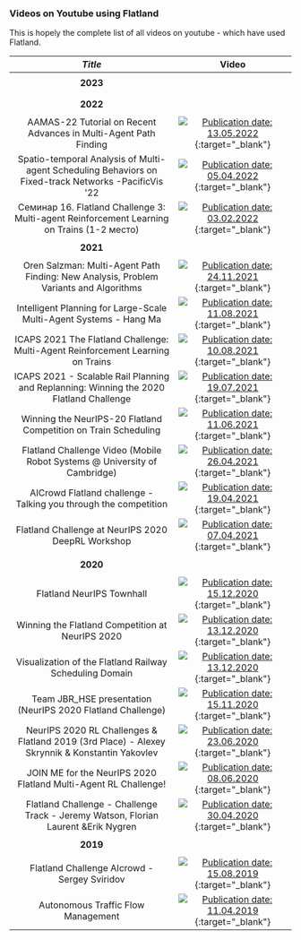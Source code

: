### Videos on Youtube using Flatland

This is hopely the complete list of all videos on youtube - which have used
Flatland.

|                                               *Title*                                                |                                                                                                                    Video                                                                                                                    |
|:----------------------------------------------------------------------------------------------------:|:-------------------------------------------------------------------------------------------------------------------------------------------------------------------------------------------------------------------------------------------:|
|||
|                                               **2023**                                               ||
|||
|||
|                                               **2022**                                               ||
|||
|                   AAMAS-22 Tutorial on Recent Advances in Multi-Agent Path Finding                   | [![Publication date: 13.05.2022](https://img.youtube.com/vi/H3wRCZf_Mrs/mqdefault.jpg "AAMAS-22 Tutorial on Recent Advances in Multi-Agent Path Finding")](https://www.youtube.com/watch?v=H3wRCZf_Mrs&t=5461s){:target="_blank"}|
| Spatio-temporal Analysis of Multi-agent Scheduling Behaviors on Fixed-track Networks -PacificVis '22 | [![Publication date: 05.04.2022](https://img.youtube.com/vi/olQw9bw2KR4/mqdefault.jpg "Spatio-temporal Analysis of Multi-agent Scheduling Behaviors on Fixed-track Networks -PacificVis '22")](https://www.youtube.com/watch?v=olQw9bw2KR4){:target="_blank"}|
|      Семинар 16. Flatland Challenge 3: Multi-agent Reinforcement Learning on Trains (1-2 место)      | [![Publication date: 03.02.2022](https://img.youtube.com/vi/oQiCDSfwqI8/mqdefault.jpg "Семинар 16. Flatland Challenge 3: Multi-agent Reinforcement Learning on Trains (1-2 место)")](https://www.youtube.com/watch?v=oQiCDSfwqI8){:target="_blank"}|
|||
|                                               **2021**                                               ||
|||
|        Oren Salzman: Multi-Agent Path Finding: New Analysis, Problem Variants and Algorithms         |[![Publication date: 24.11.2021](https://img.youtube.com/vi/NsrCFR4vDxo/mqdefault.jpg "Oren Salzman: Multi-Agent Path Finding: New Analysis, Problem Variants and Algorithms")](https://www.youtube.com/watch?v=NsrCFR4vDxo){:target="_blank"}|
|                  Intelligent Planning for Large-Scale Multi-Agent Systems - Hang Ma                  |[![Publication date: 11.08.2021](https://img.youtube.com/vi/Fu5j7FVzF5c/mqdefault.jpg "Intelligent Planning for Large-Scale Multi-Agent Systems - Hang Ma")](https://www.youtube.com/watch?v=Fu5j7FVzF5c&t=265s){:target="_blank"}|
|           ICAPS 2021 The Flatland Challenge: Multi-Agent Reinforcement Learning on Trains            |[![Publication date: 10.08.2021](https://img.youtube.com/vi/baRffuFM7lE/mqdefault.jpg "ICAPS 2021 The Flatland Challenge: Multi-Agent Reinforcement Learning on Trains")](https://www.youtube.com/watch?v=baRffuFM7lE){:target="_blank"}|
|       ICAPS 2021 - Scalable Rail Planning and Replanning: Winning the 2020 Flatland Challenge        |[![Publication date: 19.07.2021](https://img.youtube.com/vi/Pw4GBL1UhPA/mqdefault.jpg "ICAPS 2021 - Scalable Rail Planning and Replanning: Winning the 2020 Flatland Challenge")](https://www.youtube.com/watch?v=Pw4GBL1UhPA&t=317s){:target="_blank"}|
|                   Winning the NeurIPS-20 Flatland Competition on Train Scheduling                    |[![Publication date: 11.06.2021](https://img.youtube.com/vi/BAubIPTEbtY/mqdefault.jpg "Winning the NeurIPS-20 Flatland Competition on Train Scheduling")](https://www.youtube.com/watch?v=BAubIPTEbtY){:target="_blank"}|
|              Flatland Challenge Video (Mobile Robot Systems @ University of Cambridge)               |[![Publication date: 26.04.2021](https://img.youtube.com/vi/w75DbrgBQ2c/mqdefault.jpg "Flatland Challenge Video (Mobile Robot Systems @ University of Cambridge)")](https://www.youtube.com/watch?v=w75DbrgBQ2c){:target="_blank"}|
|                   AICrowd Flatland challenge - Talking you through the competition                   |[![Publication date: 19.04.2021](https://img.youtube.com/vi/O2-EbInQ5sQ/mqdefault.jpg "AICrowd Flatland challenge - Talking you through the competition")](https://www.youtube.com/watch?v=O2-EbInQ5sQ){:target="_blank"}|
|                          Flatland Challenge at NeurIPS 2020 DeepRL Workshop                          |[![Publication date: 07.04.2021](https://img.youtube.com/vi/nbNJ8wjH2nw/mqdefault.jpg "Flatland Challenge at NeurIPS 2020 DeepRL Workshop")](https://www.youtube.com/watch?v=nbNJ8wjH2nw){:target="_blank"}|
|||
|                                               **2020**                                               ||
|||
|                                      Flatland NeurIPS Townhall                                       |[![Publication date: 15.12.2020](https://img.youtube.com/vi/wDKbL7CuHpQ/mqdefault.jpg "Flatland NeurIPS Townhall")](https://www.youtube.com/watch?v=wDKbL7CuHpQ&t=9s){:target="_blank"}|
|                           Winning the Flatland Competition at NeurIPS 2020                           |[![Publication date: 13.12.2020](https://img.youtube.com/vi/pNbFDVXkHQ0/mqdefault.jpg "Winning the Flatland Competition at NeurIPS 2020")](https://www.youtube.com/watch?v=pNbFDVXkHQ0&t=421s){:target="_blank"}|
|                       Visualization of the Flatland Railway Scheduling Domain                        |[![Publication date: 13.12.2020](https://img.youtube.com/vi/IhHrUZtu75w/mqdefault.jpg "Visualization of the Flatland Railway Scheduling Domain")](https://www.youtube.com/watch?v=IhHrUZtu75w){:target="_blank"}|
|                     Team JBR_HSE presentation (NeurIPS 2020 Flatland Challenge)                      |[![Publication date: 15.11.2020](https://img.youtube.com/vi/qpe12tW9iOA/mqdefault.jpg "Team JBR_HSE presentation (NeurIPS 2020 Flatland Challenge)")](https://www.youtube.com/watch?v=qpe12tW9iOA){:target="_blank"}|
|    NeurIPS 2020 RL Challenges & Flatland 2019 (3rd Place) - Alexey Skrynnik & Konstantin Yakovlev    |[![Publication date: 23.06.2020](https://img.youtube.com/vi/fXisPnZfzss/mqdefault.jpg "NeurIPS 2020 RL Challenges & Flatland 2019 (3rd Place) - Alexey Skrynnik & Konstantin Yakovlev")](https://www.youtube.com/watch?v=fXisPnZfzss?t=1386){:target="_blank"}|
|                   JOIN ME for the NeurIPS 2020 Flatland Multi-Agent RL Challenge!                    |[![Publication date: 08.06.2020](https://img.youtube.com/vi/cvkeWwDQr0A/mqdefault.jpg "JOIN ME for the NeurIPS 2020 Flatland Multi-Agent RL Challenge!")](https://www.youtube.com/watch?v=cvkeWwDQr0A){:target="_blank"}|
|          Flatland Challenge - Challenge Track - Jeremy Watson, Florian Laurent &Erik Nygren          |[![Publication date: 30.04.2020](https://img.youtube.com/vi/rGzXsOC7qXg/mqdefault.jpg "Flatland Challenge - Challenge Track - Jeremy Watson, Florian Laurent &Erik Nygren")](https://www.youtube.com/watch?v=rGzXsOC7qXg){:target="_blank"}|
|||
|                                               **2019**                                               ||
|||
|                             Flatland Challenge AIcrowd - Sergey Sviridov                             |[![Publication date: 15.08.2019](https://img.youtube.com/vi/oJCxvQdK_sY/mqdefault.jpg "Flatland Challenge AIcrowd - Sergey Sviridov")](https://www.youtube.com/watch?v=oJCxvQdK_sY){:target="_blank"}|
|                                  Autonomous Traffic Flow Management                                  |[![Publication date: 11.04.2019](https://img.youtube.com/vi/VX9yt5mWzDk/mqdefault.jpg "Autonomous Traffic Flow Management")](https://www.youtube.com/watch?v=VX9yt5mWzDk){:target="_blank"}|




 